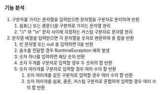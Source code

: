 ### 기능 분석
1. 구분자를 가지는 문자열을 입력받으면 문자열을 구분자로 분리하여 반환
    1. 쉼표(,) 또는 콜론(:)을 구분자로 가지는 문자열 분리
    2. "//" 와 "\n" 문자 사이에 지정하는 커스텀 구분자로 문자열 분리
2. 문자열 배열을 입력받으면 각 문자열을 숫자로 변환하여 총 합을 반환
    1. 빈 문자열 또는 null 을 입력하면 0을 반환
    2. 음수를 전달할 경우 RuntimeException 예외 발생
    3. 숫자 하나를 입력하면 해당 숫자 반환
    4. 숫자 두개를 구분자로 입력할 경우 두 숫자의 합 반환
    5. 숫자 여러개를 구분자로 입력할 경우 여러 수의 합 반환
       1. 숫자 여러개를 같은 구분자로 입력할 경우 여러 수의 합 반환
       2. 숫자 여러개를 쉼표, 콜론, 커스텀 구분자로 혼합하여 입력할 경우 여러 수의 합 반환
